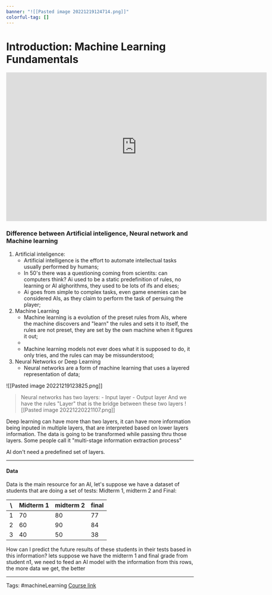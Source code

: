 ```yaml
---
banner: "![[Pasted image 20221219124714.png]]"
colorful-tag: []
---
```


# Introduction: Machine Learning Fundamentals
<iframe width="700" height="400" src="https://www.youtube.com/embed/KwL1qTR5MT8" title="Machine Learning Fundamentals A - TensorFlow 2.0 Course" frameborder="0" allow="accelerometer; autoplay; clipboard-write; encrypted-media; gyroscope; picture-in-picture" allowfullscreen></iframe>

### Difference between Artificial inteligence, Neural network and Machine learning

1. Artificial inteligence:
	- Artificial intelligence is the effort to automate intellectual tasks usually performed by humans;
	- In 50's there was a questioning coming from scientits: can computers think? Ai used to be a static predefinition of rules, no learning or AI alghorithms, they used to be lots of ifs and elses;
	- Ai goes from simple to complex tasks, even game enemies can be considered AIs, as they claim to  perform the task of persuing the player;
2. Machine Learning
	- Machine learning is a evolution of the preset rules from AIs, where the machine discovers and "learn" the rules and sets it to itself, the rules are not preset, they are set by the own machine when it figures it out;
	- 
	- Machine learning models not ever does what it is supposed to do, it only tries, and the rules can may be missunderstood;
3. Neural Networks or Deep Learning
	- Neural networks are a form of machine learning that uses a layered representation of data;

![[Pasted image 20221219123825.png]]

>Neural networks has two layers:
	- Input layer
	- Output layer
	And we have the rules "Layer" that is the bridge between these two layers
	![[Pasted image 20221220221107.png]]


Deep learning can have more than two layers, it can have more information being inputed in multiple layers, that are interpreted based on lower layers information. The data is going to be transformed while passing thru those layers. Some people call it "multi-stage information extraction process"

AI don't need a predefined set of layers.

---

#### Data

Data is the main resource for an AI, let's suppose we have a dataset of students that are doing a set of tests: Midterm 1, midterm 2 and Final:

\  | Midterm 1 | midterm 2 | final
-- | - |- |- 
1 | 70 | 80 | 77
2 | 60 | 90 | 84
3 |40 | 50 | 38

How can I predict the future results of these students in their tests based in this information?
lets suppose we have the midterm 1 and final grade from student n1, we need to feed an AI model with the information from this rows, the more data we get, the better


___
Tags: #machineLearning 
[Course link](https://www.freecodecamp.org/learn/machine-learning-with-python/tensorflow/introduction-machine-learning-fundamentals)



